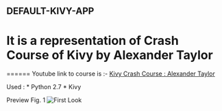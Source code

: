 ## DEFAULT-KIVY-APP

# It is a representation of Crash Course of Kivy by Alexander Taylor
======
Youtube link to course is :- [Kivy Crash Course : Alexander Taylor](https://www.youtube.com/watch?v=F7UKmK9eQLY&list=PLdNh1e1kmiPP4YApJm8ENK2yMlwF1_edq)

Used : 
	  * Python 2.7
	  * Kivy
	   
	   
Preview
Fig. 1
![First Look]()

